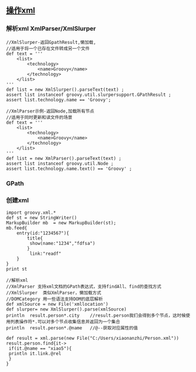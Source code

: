 
## [操作xml](http://groovy-lang.org/processing-xml.html)
### 解析xml XmlParser/XmlSlurper
	//XmlSlurper-返回GpathResult,懒加载,
	//适用于将一个已存在文件转成另一个文件
	def text = '''
		<list>
			<technology>
				<name>Groovy</name>
			</technology>
		</list>
	'''
	def list = new XmlSlurper().parseText(text) ;
	assert list instanceof groovy.util.slurpersupport.GPathResult ;
	assert list.technology.name == 'Groovy';

	//XmlParser示例-返回Node,加载所有节点
	//适用于同时更新和读文件的场景
	def text = '''
		<list>
			<technology>
				<name>Groovy</name>
			</technology>
		</list>
	'''
	def list = new XmlParser().parseText(text) ;
	assert list instanceof groovy.util.Node ;
	assert list.technology.name.text() == 'Groovy' ;

### GPath
	

### 创建xml
	import groovy.xml.*
	def st = new StringWriter()
	MarkupBuilder mb  = new MarkupBuilder(st);
	mb.feed{
		entry(id:"1234567"){
			title{
			 show(name:"1234","fdfsa")
			}
			 link:"readf"
		}
	}
	print st

	//解析xml
	//XmlParser 支持xml文档的GPath表达式，支持findAll、find的查找方式
	//XmlSlurper  类似XmlParser，懒加载方式
	//DOMCategory 用一些语法支持DOM的底层解析
	def xmlSource = new File('xmllocation')
	def slurper= new XmlSlurper().parse(xmlSource)
	println  result.person*.city    //result.person我们会得到多个节点，这时候使用列表操作符*.可以对多个节点收集信息并返回为一个集合
	println  result.person*.@name   //@--获取对应属性的值

	def result = xml.parse(new File("C:/Users/xiaonanzhi/Person.xml"))
	result.person.find{it->
	 if(it.@name == "xiao5"){
	 println it.link.@rel
	 }
	}
